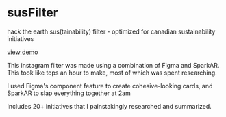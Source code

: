 # susFilter
hack the earth
sus(tainability) filter - optimized for canadian sustainability initiatives

[view demo](https://youtu.be/AEZEfeOxGpI)

This instagram filter was made using a combination of Figma and SparkAR. This took like tops an hour to make, most of which was spent researching.

I used Figma's component feature to create cohesive-looking cards, and SparkAR to slap everything together at 2am

Includes 20+ initiatives that I painstakingly researched and summarized.

